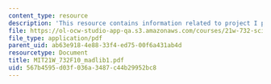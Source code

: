 ```yaml
---
content_type: resource
description: 'This resource contains information related to project I proposal madlib. '
file: https://ol-ocw-studio-app-qa.s3.amazonaws.com/courses/21w-732-science-writing-and-new-media-fall-2010/567b4595d03f036a3487c44b29952bc8_MIT21W_732F10_madlib1.pdf
file_type: application/pdf
parent_uid: ab63e918-4e88-33f4-ed75-00f6a431ab4d
resourcetype: Document
title: MIT21W_732F10_madlib1.pdf
uid: 567b4595-d03f-036a-3487-c44b29952bc8
---
```

